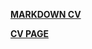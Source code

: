 **[MARKDOWN CV](https://ageraowls.github.io/rsschool-cv/cv)**

**[CV PAGE](https://ageraowls.github.io/rsschool-cv-old)**
